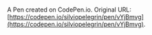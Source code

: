 # 

A Pen created on CodePen.io. Original URL: [https://codepen.io/silviopelegrin/pen/vYjBmvg](https://codepen.io/silviopelegrin/pen/vYjBmvg).

